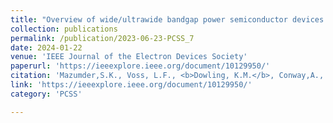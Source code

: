 ```yaml
---
title: "Overview of wide/ultrawide bandgap power semiconductor devices for distributed energy resources"
collection: publications
permalink: /publication/2023-06-23-PCSS_7
date: 2024-01-22
venue: 'IEEE Journal of the Electron Devices Society'
paperurl: 'https://ieeexplore.ieee.org/document/10129950/'
citation: 'Mazumder,S.K., Voss, L.F., <b>Dowling, K.M.</b>, Conway,A., Hall, D., Kaplar, R.J., Pickrell, G.W., Flicker, J., Binder, A.T., Chowdhury, S., Veliadis,V. Luo, F., Khalil, S., Aichinger,T., Bahl,S.R., Meneghini, M., and Charles, A.B., “Overview of wide/ultrawide bandgap power semiconductor devices for distributed energy resources,” IEEE Journal of Emerging and Selected Topics in Power Electronics , vol. 11, no. 4, pp. 3957 - 3982, 2023.'
link: 'https://ieeexplore.ieee.org/document/10129950/'
category: 'PCSS'

---
```

